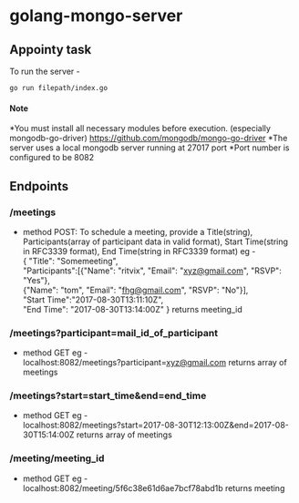 # golang-mongo-server
## Appointy task


To run the server - 
```
go run filepath/index.go
```
#### Note
*You must install all necessary modules before execution. (especially mongodb-go-driver) 
https://github.com/mongodb/mongo-go-driver
*The server uses a local mongodb server running at 27017 port
*Port number is configured to be 8082


## Endpoints

### /meetings
  * method POST: To schedule a meeting, provide a Title(string), Participants(array of participant data in valid format), Start Time(string in RFC3339 format), End Time(string in RFC3339 format)
  eg - 
  <br>{
"Title": "Somemeeting",<br>
"Participants":[{"Name": "ritvix", "Email": "xyz@gmail.com", "RSVP": "Yes"}, <br>{"Name": "tom", "Email": "fhg@gmail.com", "RSVP": "No"}],<br>
"Start Time":"2017-08-30T13:11:10Z",<br>
"End Time": "2017-08-30T13:14:00Z"
 }
returns meeting_id
### /meetings?participant=mail_id_of_participant
  * method GET
  eg -<br>
  localhost:8082/meetings?participant=xyz@gmail.com
  returns array of meetings
### /meetings?start=start_time&end=end_time
  * method GET
  eg - <br>
  localhost:8082/meetings?start=2017-08-30T12:13:00Z&end=2017-08-30T15:14:00Z
  returns array of meetings
  
### /meeting/meeting_id
  * method GET
  eg -<br>
  localhost:8082/meeting/5f6c38e61d6ae7bcf78abd1b
  returns meeting
 

